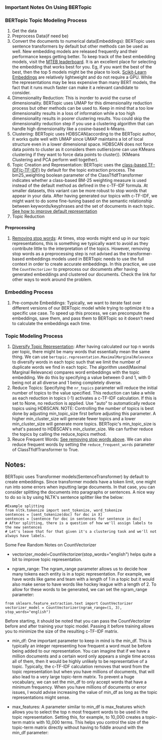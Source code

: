 ### Important Notes On Using BERTopic

### BERTopic Topic Modeling Process
1. Get the data
2. Preprocess Data(if need be)
3. Convert the documents to numerical data(Embeddings): BERTopic uses sentence transformers by default but other methods can be used as well. New embedding models are released frequently and their performance keeps getting better. To keep track of the best embedding models, visit the [MTEB leaderboard](https://huggingface.co/spaces/mteb/leaderboard). It is an excellent place for selecting the embedding that works best for you. Eg, if you want the best of the best, then the top 5 models might be the place to look. [Scikit-Learn Embeddings](https://maartengr.github.io/BERTopic/getting_started/embeddings/embeddings.html#scikit-learn-embeddings) are relatively lightweight and do not require a GPU. While the representations may be less expensive than many BERT models, the fact that it runs much faster can make it a relevant candidate to consider.
4. Dimensionality Reduction: This is inorder to avoid the curse of dimensionality. BERTopic uses UMAP for this dimensionality reduction process but other methods can be used to. Keep in mind that a too low dimensionality results in a loss of information while a too high dimensionality results in poorer clustering results. You could skip the dimensionality reduction step if you use a clustering algorithm that can handle high dimensionality like a cosine-based k-Means.
5. Clustering: BERTopic uses HDBSCAN(according to the BERTopic author, it works quite well with UMAP since UMAP maintains a lot of local structure even in a lower dimensional space. HDBSCAN does not force data points to cluster as it considers them outliers(one can use KMeans clustering if they want to force data points to cluster)). (KMeans Clustering and PCA perform well together).
6. Topic Creation and Representation: BERTopic uses the [class-based TF-IDF(c-TF-IDF)](../General_Concepts/tf_idf.md) by default for the topic extraction process. The bm25_weighting boolean parameter of the  ClassTfidfTransformer indicates whether a class-based BM-25 weighting measure is used instead of the default method as defined in the c-TF-IDF formula. At smaller datasets, this variant can be more robust to stop words that appear in your data. After having generated our topics with c-TF-IDF, we might want to do some fine-tuning based on the semantic relationship between keywords/keyphrases and the set of documents in each topic. [See how to improve default representation](https://maartengr.github.io/BERTopic/getting_started/best_practices/best_practices.html#controlling-number-of-topics) 
7. Topic Reduction

#### Preprocessing
1. [Removing stop words](https://maartengr.github.io/BERTopic/getting_started/tips_and_tricks/tips_and_tricks.html#removing-stop-words): At times, stop words might end up in our topic representations, this is something we typically want to avoid as they contribute little to the interpretation of the topics. However, removing stop words as a preprocessing step is not advised as the transformer-based embeddings models used in BERTopic needs to use the full context in order to create accurate embeddings. In this practice, we use the `CountVectorizer` to preprocess our documents after having generated embeddings and clustered our documents. Check the link for other ways to work around the problem.

### Embedding Process
1. Pre-compute Embeddings: Typically, we want to iterate fast over different versions of our BERTopic model while trying to optimize it to a specific use case. To speed up this process, we can precompute the embeddings, save them, and pass them to BERTopic so it doesn't need to calculate the embeddings each time.

### Topic Modeling Process
1. [Diversify Topic Representation](https://maartengr.github.io/BERTopic/getting_started/tips_and_tricks/tips_and_tricks.html#diversify-topic-representation): After having calculated our top n words per topic, there might be many words that essentially mean the same thing. We can use `bertopic.representation.MaximalMarginalRelevance` to diversify words in each topic such that we limit the number of duplicate words we find in each topic. The algorithm used(Maximal Marginal Relevance) compares word embeddings with the topic embedding. We do this by specifying a value between 0 and 1, with 0 being not at all diverse and 1 being completely diverse.
2. Reduce Topics: Specifying the `nr_topics` parameter will reduce the initial number of topics to the value specified. This reduction can take a while as each reduction in topics (-1) activates a c-TF-IDF calculation. If this is set to None, no reduction is applied. Use "auto" to automatically reduce topics using HDBSCAN. NOTE: Controlling the number of topics is best done by adjusting min_topic_size first before adjusting this parameter. A higher min_cluster_size will generate fewer topics and a lower min_cluster_size will generate more topics. BERTopic's min_topic_size is what's passed to HDBSCAN's min_cluster_size. We can further reduce the topics by calling the reduce_topics method.
3. Reuce Frequent Words: [See removing stop words above](#). We can also reduce frequent words by setting the `reduce_frequent_words` parameter of ClassTfidfTransformer to True.


Notes:
---
BERTopic uses Transformer models(SentenceTransformer) by default to create embeddings. Since transformer models have a token limit, one might run into some errors when inputting large documents. In that case, you can consider splitting the documents into paragraphs or sentences. A nice way to do so is by using NLTK's sentence splitter like the below:
```
#Example splitting
from nltk.tokenize import sent_tokenize, word_tokenize
sentences = [sent_tokenize(doc) for doc in X]
sentences = [sentence for doc in sentences for sentence in doc]
# After splitting, there is a question of how we'll assign labels to the new sentences
# Let's leave that for that given it's a clustering task and we'll not always have labels.
```

Some Few Random Notes on CountVectorizer
- vectorizer_model=CountVectorizer(stop_words="english") helps quite a bit to improve topic representation.

- ngram_range: The ngram_range parameter allows us to decide how many tokens each entity is in a topic representation. For example, we have words like game and team with a length of 1 in a topic but it would also make sense to have words like hockey league with a length of 2. To allow for these words to be generated, we can set the ngram_range parameter:
```
from sklearn.feature_extraction.text import CountVectorizer
vectorizer_model = CountVectorizer(ngram_range=(1, 3), stop_words="english")
```
Before starting, it should be noted that you can pass the CountVectorizer before and after training your topic model. Passing it before training allows you to minimize the size of the resulting c-TF-IDF matrix.

- min_df: One important parameter to keep in mind is the min_df. This is typically an integer representing how frequent a word must be before being added to our representation. You can imagine that if we have a million documents and a certain word only appears a single time across all of them, then it would be highly unlikely to be representative of a topic. Typically, the c-TF-IDF calculation removes that word from the topic representation but when you have millions of documents, that will also lead to a very large topic-term matrix. To prevent a huge vocabulary, we can set the min_df to only accept words that have a minimum frequency.
When you have millions of documents or error issues, I would advise increasing the value of min_df as long as the topic representations might sense.

- max_features: A parameter similar to min_df is max_features which allows you to select the top n most frequent words to be used in the topic representation. Setting this, for example, to 10_000 creates a topic-term matrix with 10_000 terms. This helps you control the size of the topic-term matrix directly without having to fiddle around with the min_df parameter: